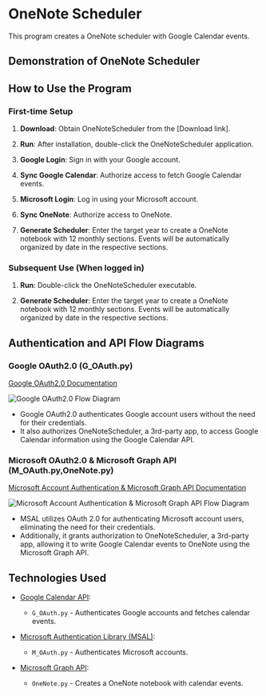 # OneNote Scheduler

This program creates a OneNote scheduler with Google Calendar events.

## Demonstration of OneNote Scheduler

<!-- Add demonstration content here if applicable -->

## How to Use the Program

### First-time Setup

1. **Download**: Obtain OneNoteScheduler from the [Download link].

2. **Run**: After installation, double-click the OneNoteScheduler application.

3. **Google Login**: Sign in with your Google account.

4. **Sync Google Calendar**: Authorize access to fetch Google Calendar events.

5. **Microsoft Login**: Log in using your Microsoft account.

6. **Sync OneNote**: Authorize access to OneNote.

7. **Generate Scheduler**: Enter the target year to create a OneNote notebook with 12 monthly sections. Events will be automatically organized by date in the respective sections.

### Subsequent Use (When logged in)

1. **Run**: Double-click the OneNoteScheduler executable.

2. **Generate Scheduler**: Enter the target year to create a OneNote notebook with 12 monthly sections. Events will be automatically organized by date in the respective sections.



## Authentication and API Flow Diagrams

### Google OAuth2.0 (G_OAuth.py)
[Google OAuth2.0 Documentation](https://developers.google.com/workspace/guides/auth-overview?hl=ko)

![Google OAuth2.0 Flow Diagram](https://github.com/juho-creator/OneNoteSyncScheduler/assets/72856990/26717732-7e98-4da7-b845-eebff57423e6)

- Google OAuth2.0 authenticates Google account users without the need for their credentials.
- It also authorizes OneNoteScheduler, a 3rd-party app, to access Google Calendar information using the Google Calendar API.

### Microsoft OAuth2.0 & Microsoft Graph API (M_OAuth.py,OneNote.py)
[Microsoft Account Authentication & Microsoft Graph API Documentation](https://learn.microsoft.com/en-us/azure/active-directory/develop/msal-authentication-flows)

![Microsoft Account Authentication & Microsoft Graph API Flow Diagram](https://github.com/juho-creator/OneNoteSyncScheduler/assets/72856990/e1df5d9b-e7e4-4e8f-8bba-fb4b8e718fab)

- MSAL utilizes OAuth 2.0 for authenticating Microsoft account users, eliminating the need for their credentials.
- Additionally, it grants authorization to OneNoteScheduler, a 3rd-party app, allowing it to write Google Calendar events to OneNote using the Microsoft Graph API.




## Technologies Used 

- [Google Calendar API](https://developers.google.com/calendar/api/quickstart/python?hl=ko): 
  - `G_OAuth.py` - Authenticates Google accounts and fetches calendar events.
  
- [Microsoft Authentication Library (MSAL)](https://github.com/AzureAD/microsoft-authentication-library-for-python): 
  - `M_OAuth.py` - Authenticates Microsoft accounts.
  
- [Microsoft Graph API](https://www.youtube.com/watch?v=AjOfAQCZsJU&list=PL3JVwFmb_BnT9Ti0MMRj5nPF7XoN-4MQx&index=2): 
  - `OneNote.py` - Creates a OneNote notebook with calendar events.
